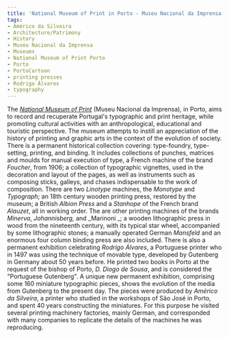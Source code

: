 ```yaml
---
title: 'National Museum of Print in Porto - Museu Nacional da Imprensa'
tags:
- Américo da Silveira
- Architecture/Patrimony
- History
- Museu Nacional da Imprensa
- Museums
- National Museum of Print Porto
- Porto
- PortoCartoon
- printing presses
- Rodrigo Álvares
- typography
---
```


The _[National Museum of Print](http://museudaimprensa.pt/)_ (Museu Nacional da Imprensa)_,_ in Porto, aims to record and recuperate Portugal's typographic and print heritage, while promoting cultural activities with an anthropological, educational and touristic perspective. The museum attempts to instill an appreciation of the history of printing and graphic arts in the context of the evolution of society. There is a permanent historical collection covering: type-foundry, type-setting, printing, and binding. It includes collections of punches, matrices and moulds for manual execution of type, a French machine of the brand _Foucher_, from 1906; a collection of typographic vignettes, used in the decoration and layout of the pages, as well as instruments such as composing sticks, galleys, and chases indispensable to the work of composition. There are two _Linotype_ machines, the _Monotype_ and _Typograph_; an 18th century wooden printing press, restored by the museum; a British _Albion Press_ and a _Stanhope_ of the French brand _Alauzet_, all in working order. The are other printing machines of the brands _Minerva_, _Johannisberg,_ and _Marinoni _; a wooden lithographic press in wood from the nineteenth century, with its typical star wheel, accompanied by some lithographic stones; a manually operated German _Mansfeld_ and an enormous four column binding press are also included. There is also a permanent exhibition celebrating _Rodrigo Álvares_, a Portuguese printer who in 1497 was using the technique of movable type, developed by Gutenberg in Germany about 50 years before. He printed two books in Porto at the request of the bishop of Porto, _D. Diogo de Sousa_, and is considered the "Portuguese Gutenberg". A unique new permanent exhibition, comprising some 160 miniature typographic pieces, shows the evolution of the media from Gutenberg to the present day. The pieces were produced by _Américo da Silveira_, a printer who studied in the workshops of São José in Porto, and spent 40 years constructing the miniatures. For this purpose he visited several printing machinery factories, mainly German, and corresponded with many companies to replicate the details of the machines he was reproducing.